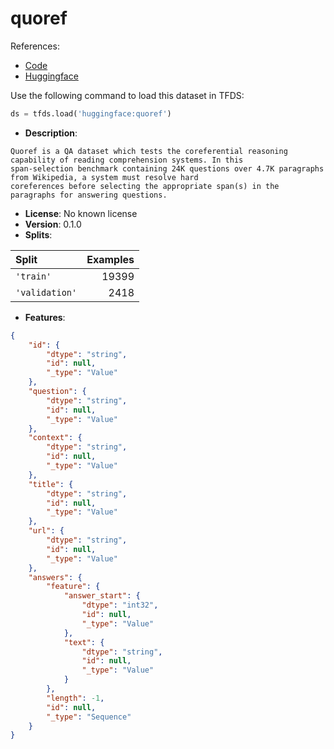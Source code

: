 # quoref

References:

*   [Code](https://github.com/huggingface/datasets/blob/master/datasets/quoref)
*   [Huggingface](https://huggingface.co/datasets/quoref)



Use the following command to load this dataset in TFDS:

```python
ds = tfds.load('huggingface:quoref')
```

*   **Description**:

```
Quoref is a QA dataset which tests the coreferential reasoning capability of reading comprehension systems. In this 
span-selection benchmark containing 24K questions over 4.7K paragraphs from Wikipedia, a system must resolve hard 
coreferences before selecting the appropriate span(s) in the paragraphs for answering questions.
```

*   **License**: No known license
*   **Version**: 0.1.0
*   **Splits**:

Split  | Examples
:----- | -------:
`'train'` | 19399
`'validation'` | 2418

*   **Features**:

```json
{
    "id": {
        "dtype": "string",
        "id": null,
        "_type": "Value"
    },
    "question": {
        "dtype": "string",
        "id": null,
        "_type": "Value"
    },
    "context": {
        "dtype": "string",
        "id": null,
        "_type": "Value"
    },
    "title": {
        "dtype": "string",
        "id": null,
        "_type": "Value"
    },
    "url": {
        "dtype": "string",
        "id": null,
        "_type": "Value"
    },
    "answers": {
        "feature": {
            "answer_start": {
                "dtype": "int32",
                "id": null,
                "_type": "Value"
            },
            "text": {
                "dtype": "string",
                "id": null,
                "_type": "Value"
            }
        },
        "length": -1,
        "id": null,
        "_type": "Sequence"
    }
}
```


